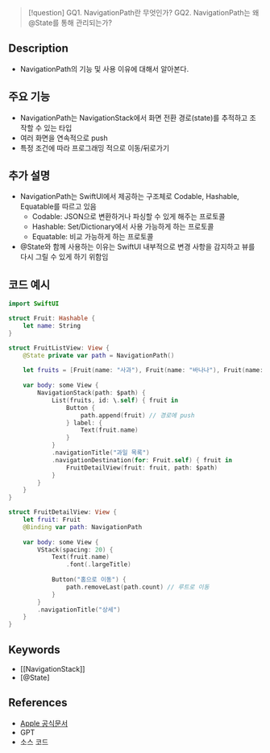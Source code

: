 >[!question]
>GQ1. NavigationPath란 무엇인가?
>GQ2. NavigationPath는 왜 @State를 통해 관리되는가?

## Description
- NavigationPath의 기능 및 사용 이유에 대해서 알아본다.

## 주요 기능
+ NavigationPath는 NavigationStack에서 화면 전환 경로(state)를 추적하고 조작할 수 있는 타입
+ 여러 화면을 연속적으로 push
+ 특정 조건에 따라 프로그래밍 적으로 이동/뒤로가기

## 추가 설명
- NavigationPath는 SwiftUI에서 제공하는 구조체로 Codable, Hashable, Equatable를 따르고 있음
	- Codable: JSON으로 변환하거나 파싱할 수 있게 해주는 프로토콜
	- Hashable: Set/Dictionary에서 사용 가능하게 하는 프로토콜
	- Equatable: 비교 가능하게 하는 프로토콜
- @State와 함께 사용하는 이유는 SwiftUI 내부적으로 변경 사항을 감지하고 뷰를 다시 그릴 수 있게 하기 위함임

## 코드 예시
```swift
import SwiftUI

struct Fruit: Hashable {
    let name: String
}

struct FruitListView: View {
    @State private var path = NavigationPath()
    
    let fruits = [Fruit(name: "사과"), Fruit(name: "바나나"), Fruit(name: "포도")]
    
    var body: some View {
        NavigationStack(path: $path) {
            List(fruits, id: \.self) { fruit in
                Button {
                    path.append(fruit) // 경로에 push
                } label: {
                    Text(fruit.name)
                }
            }
            .navigationTitle("과일 목록")
            .navigationDestination(for: Fruit.self) { fruit in
                FruitDetailView(fruit: fruit, path: $path)
            }
        }
    }
}

struct FruitDetailView: View {
    let fruit: Fruit
    @Binding var path: NavigationPath
    
    var body: some View {
        VStack(spacing: 20) {
            Text(fruit.name)
                .font(.largeTitle)
            
            Button("홈으로 이동") {
                path.removeLast(path.count) // 루트로 이동
            }
        }
        .navigationTitle("상세")
    }
}
```

## Keywords
+ [[NavigationStack]]
+ [@State]

## References
- [Apple 공식문서](https://developer.apple.com/documentation/swiftui/navigationpath/)
- GPT
- 소스 코드